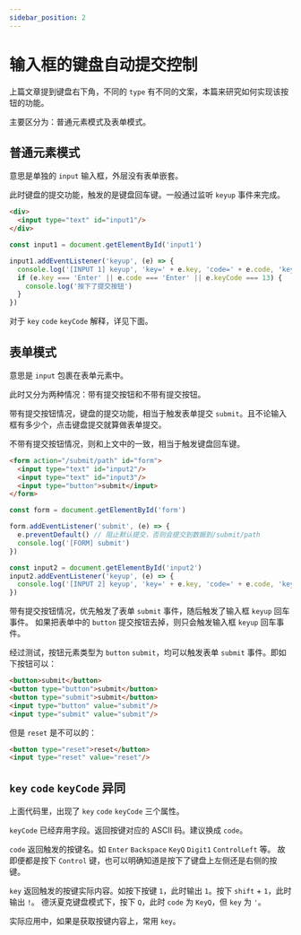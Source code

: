 ```yaml
---
sidebar_position: 2
---
```


# 输入框的键盘自动提交控制

上篇文章提到键盘右下角，不同的 `type` 有不同的文案，本篇来研究如何实现该按钮的功能。

主要区分为：普通元素模式及表单模式。

## 普通元素模式

意思是单独的 `input` 输入框，外层没有表单嵌套。

此时键盘的提交功能，触发的是键盘回车键。一般通过监听 `keyup` 事件来完成。

```html
<div>
  <input type="text" id="input1"/>
</div>
```

```js
const input1 = document.getElementById('input1')

input1.addEventListener('keyup', (e) => {
  console.log('[INPUT 1] keyup', 'key=' + e.key, 'code=' + e.code, 'keyCode=' + e.keyCode)
  if (e.key === 'Enter' || e.code === 'Enter' || e.keyCode === 13) {
    console.log('按下了提交按钮')
  }
})
```

对于 `key` `code` `keyCode` 解释，详见下面。

## 表单模式

意思是 `input` 包裹在表单元素中。

此时又分为两种情况：带有提交按钮和不带有提交按钮。

带有提交按钮情况，键盘的提交功能，相当于触发表单提交 `submit`。且不论输入框有多少个，点击键盘提交就算做表单提交。

不带有提交按钮情况，则和上文中的一致，相当于触发键盘回车键。

```html
<form action="/submit/path" id="form">
  <input type="text" id="input2"/>
  <input type="text" id="input3"/>
  <input type="button">submit</input>
</form>
```

```js
const form = document.getElementById('form')

form.addEventListener('submit', (e) => {
  e.preventDefault() // 阻止默认提交，否则会提交到数据到/submit/path
  console.log('[FORM] submit')
})

const input2 = document.getElementById('input2')
input2.addEventListener('keyup', (e) => {
  console.log('[INPUT 2] keyup', 'key=' + e.key, 'code=' + e.code, 'keyCode=' + e.keyCode)
})
```

带有提交按钮情况，优先触发了表单 `submit` 事件，随后触发了输入框 `keyup` 回车事件。
如果把表单中的 `button` 提交按钮去掉，则只会触发输入框 `keyup` 回车事件。

经过测试，按钮元素类型为 `button` `submit`，均可以触发表单 `submit` 事件。即如下按钮可以：

```html
<button>submit</button>
<button type="button">submit</button>
<button type="submit">submit</button>
<input type="button" value="submit"/>
<input type="submit" value="submit"/>
```

但是 `reset` 是不可以的：

```html
<button type="reset">reset</button>
<input type="reset" value="reset"/>
```

## `key` `code` `keyCode` 异同

上面代码里，出现了 `key` `code` `keyCode` 三个属性。

`keyCode` 已经弃用字段。返回按键对应的 ASCII 码。建议换成 `code`。

`code` 返回触发的按键名。如 `Enter` `Backspace` `KeyQ` `Digit1` `ControlLeft` 等。
故即便都是按下 `Control` 键，也可以明确知道是按下了键盘上左侧还是右侧的按键。

`key` 返回触发的按键实际内容。如按下按键 `1`，此时输出 `1`。按下 `shift` + `1`，此时输出 `!`。
德沃夏克键盘模式下，按下 `Q`，此时 `code` 为 `KeyQ`，但 `key` 为 `'`。

实际应用中，如果是获取按键内容上，常用 `key`。
